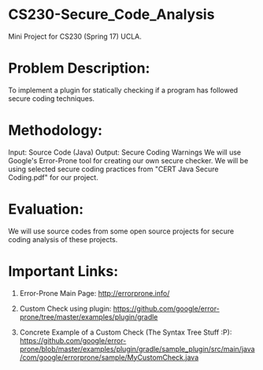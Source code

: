 # CS230-Secure_Code_Analysis
Mini Project for CS230 (Spring 17) UCLA.

# Problem Description:
To implement a plugin for statically checking if a program has followed secure coding techniques.

# Methodology:
Input: Source Code (Java)
Output: Secure Coding Warnings
We will use Google's Error-Prone tool for creating our own secure checker. We will be using selected secure coding practices from "CERT Java Secure Coding.pdf" for our project.

# Evaluation:
We will use source codes from some open source projects for secure coding analysis of these projects.

# Important Links:
1. Error-Prone Main Page:
http://errorprone.info/

2. Custom Check using plugin:
https://github.com/google/error-prone/tree/master/examples/plugin/gradle

3. Concrete Example of a Custom Check (The Syntax Tree Stuff :P):
https://github.com/google/error-prone/blob/master/examples/plugin/gradle/sample_plugin/src/main/java/com/google/errorprone/sample/MyCustomCheck.java

